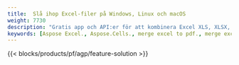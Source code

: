 ```yaml
---
title:  Slå ihop Excel-filer på Windows, Linux och macOS
weight: 7730
description: "Gratis app och API:er för att kombinera Excel XLS, XLSX, CSV, TSV, ODS, SXC och FODS filer"
keywords: [Aspose Excel., Aspose.Cells., merge excel to pdf., merge excel to json., merge txt to sql., merge csv to json., merge json to pdf., xml to excel merger and Convert files between various formats]
---
```

{{< blocks/products/pf/agp/feature-solution >}} 

